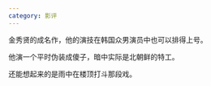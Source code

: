 ```yaml
---
category: 影评
---
```


金秀贤的成名作，他的演技在韩国众男演员中也可以排得上号。

他演一个平时伪装成傻子，暗中实际是北朝鲜的特工。

还能想起来的是雨中在楼顶打斗那段戏。





